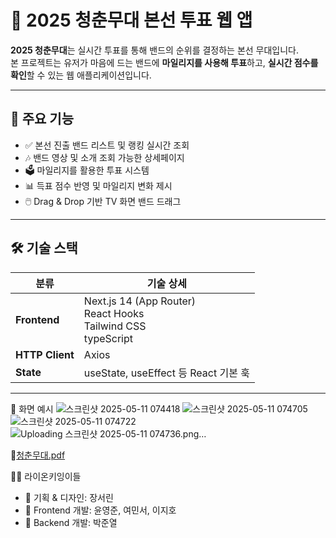 # 🎤 2025 청춘무대 본선 투표 웹 앱

**2025 청춘무대**는 실시간 투표를 통해 밴드의 순위를 결정하는 본선 무대입니다.  
본 프로젝트는 유저가 마음에 드는 밴드에 **마일리지를 사용해 투표**하고, **실시간 점수를 확인**할 수 있는 웹 애플리케이션입니다.

---

## 🚀 주요 기능

- ✅ 본선 진출 밴드 리스트 및 랭킹 실시간 조회
- 🎶 밴드 영상 및 소개 조회 가능한 상세페이지
- 🗳️ 마일리지를 활용한 투표 시스템  
- 📊 득표 점수 반영 및 마일리지 변화 제시  
- 🖱️ Drag & Drop 기반 TV 화면 밴드 드래그  
---

## 🛠️ 기술 스택

| 분류       | 기술 상세 |
|------------|-----------|
| **Frontend** | Next.js 14 (App Router)<br>React Hooks<br>Tailwind CSS<br>typeScript|
| **HTTP Client** | Axios |
| **State** | useState, useEffect 등 React 기본 훅 |


---


📸 화면 예시
![스크린샷 2025-05-11 074418](https://github.com/user-attachments/assets/1cd95c81-5248-4868-96b2-fd8f7c1da270)
![스크린샷 2025-05-11 074705](https://github.com/user-attachments/assets/5217004a-f59e-470e-bfd8-30d7a6fced04)
![스크린샷 2025-05-11 074722](https://github.com/user-attachments/assets/c5f7fee8-9ca0-4d01-96c9-2e8df48406d6)
![Uploading 스크린샷 2025-05-11 074736.png…]()


🧐[청춘무대.pdf](https://github.com/user-attachments/files/20144087/default.pdf)



👨‍💻 라이온키잉이들
- 🎼 기획 & 디자인: 장서린
- 🎨 Frontend 개발: 윤영준, 여민서, 이지호
- 🎨 Backend 개발: 박준열



